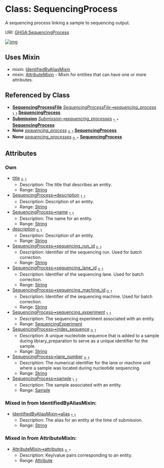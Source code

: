 
# Class: SequencingProcess


A sequencing process linking a sample to sequencing output.

URI: [GHGA:SequencingProcess](https://w3id.org/GHGA/SequencingProcess)


[![img](https://yuml.me/diagram/nofunky;dir:TB/class/[Submission],[SequencingProcessFile],[Sample]<sample%201..1-%20[SequencingProcess&#124;title:string%20%3F;description:string;name:string;sequencing_run_id:string%20%3F;sequencing_lane_id:string%20%3F;sequencing_machine_id:string%20%3F;index_sequence:string%20%3F;lane_number:string%20%3F;alias:string],[SequencingExperiment]<sequencing_experiment%201..1-%20[SequencingProcess],[SequencingProcessFile]-%20sequencing_process%201..1>[SequencingProcess],[Submission]++-%20sequencing_processes%201..*>[SequencingProcess],[SequencingProcessFile]-%20sequencing_process(i)%200..1>[SequencingProcess],[Submission]-%20sequencing_processes(i)%200..*>[SequencingProcess],[SequencingProcess]uses%20-.->[IdentifiedByAliasMixin],[SequencingProcess]uses%20-.->[AttributeMixin],[SequencingExperiment],[Sample],[IdentifiedByAliasMixin],[AttributeMixin],[Attribute])](https://yuml.me/diagram/nofunky;dir:TB/class/[Submission],[SequencingProcessFile],[Sample]<sample%201..1-%20[SequencingProcess&#124;title:string%20%3F;description:string;name:string;sequencing_run_id:string%20%3F;sequencing_lane_id:string%20%3F;sequencing_machine_id:string%20%3F;index_sequence:string%20%3F;lane_number:string%20%3F;alias:string],[SequencingExperiment]<sequencing_experiment%201..1-%20[SequencingProcess],[SequencingProcessFile]-%20sequencing_process%201..1>[SequencingProcess],[Submission]++-%20sequencing_processes%201..*>[SequencingProcess],[SequencingProcessFile]-%20sequencing_process(i)%200..1>[SequencingProcess],[Submission]-%20sequencing_processes(i)%200..*>[SequencingProcess],[SequencingProcess]uses%20-.->[IdentifiedByAliasMixin],[SequencingProcess]uses%20-.->[AttributeMixin],[SequencingExperiment],[Sample],[IdentifiedByAliasMixin],[AttributeMixin],[Attribute])

## Uses Mixin

 *  mixin: [IdentifiedByAliasMixin](IdentifiedByAliasMixin.md)
 *  mixin: [AttributeMixin](AttributeMixin.md) - Mixin for entities that can have one or more attributes.

## Referenced by Class

 *  **[SequencingProcessFile](SequencingProcessFile.md)** *[SequencingProcessFile➞sequencing_process](SequencingProcessFile_sequencing_process.md)*  <sub>1..1</sub>  **[SequencingProcess](SequencingProcess.md)**
 *  **[Submission](Submission.md)** *[Submission➞sequencing_processes](Submission_sequencing_processes.md)*  <sub>1..\*</sub>  **[SequencingProcess](SequencingProcess.md)**
 *  **None** *[sequencing_process](sequencing_process.md)*  <sub>0..1</sub>  **[SequencingProcess](SequencingProcess.md)**
 *  **None** *[sequencing_processes](sequencing_processes.md)*  <sub>0..\*</sub>  **[SequencingProcess](SequencingProcess.md)**

## Attributes


### Own

 * [title](title.md)  <sub>0..1</sub>
     * Description: The title that describes an entity.
     * Range: [String](types/String.md)
 * [SequencingProcess➞description](SequencingProcess_description.md)  <sub>1..1</sub>
     * Description: Description of an entity.
     * Range: [String](types/String.md)
 * [SequencingProcess➞name](SequencingProcess_name.md)  <sub>1..1</sub>
     * Description: The name for an entity.
     * Range: [String](types/String.md)
 * [description](description.md)  <sub>0..1</sub>
     * Description: Description of an entity.
     * Range: [String](types/String.md)
 * [SequencingProcess➞sequencing_run_id](SequencingProcess_sequencing_run_id.md)  <sub>0..1</sub>
     * Description: Identifier of the sequencing run. Used for batch correction.
     * Range: [String](types/String.md)
 * [SequencingProcess➞sequencing_lane_id](SequencingProcess_sequencing_lane_id.md)  <sub>0..1</sub>
     * Description: Identifier of the sequencing lane. Used for batch correction.
     * Range: [String](types/String.md)
 * [SequencingProcess➞sequencing_machine_id](SequencingProcess_sequencing_machine_id.md)  <sub>0..1</sub>
     * Description: Identifier of the sequencing machine. Used for batch correction.
     * Range: [String](types/String.md)
 * [SequencingProcess➞sequencing_experiment](SequencingProcess_sequencing_experiment.md)  <sub>1..1</sub>
     * Description: The sequencing experiment associated with an entity.
     * Range: [SequencingExperiment](SequencingExperiment.md)
 * [SequencingProcess➞index_sequence](SequencingProcess_index_sequence.md)  <sub>0..1</sub>
     * Description: A unique nucleotide sequence that is added to a sample during library_preparation to serve as a unique identifier for the sample.
     * Range: [String](types/String.md)
 * [SequencingProcess➞lane_number](SequencingProcess_lane_number.md)  <sub>0..1</sub>
     * Description: The numerical identifier for the lane or machine unit where a sample was located during nucleotide sequencing.
     * Range: [String](types/String.md)
 * [SequencingProcess➞sample](SequencingProcess_sample.md)  <sub>1..1</sub>
     * Description: The sample associated with an entity.
     * Range: [Sample](Sample.md)

### Mixed in from IdentifiedByAliasMixin:

 * [IdentifiedByAliasMixin➞alias](IdentifiedByAliasMixin_alias.md)  <sub>1..1</sub>
     * Description: The alias for an entity at the time of submission.
     * Range: [String](types/String.md)

### Mixed in from AttributeMixin:

 * [AttributeMixin➞attributes](AttributeMixin_attributes.md)  <sub>0..\*</sub>
     * Description: Key/value pairs corresponding to an entity.
     * Range: [Attribute](Attribute.md)
